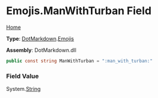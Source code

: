 # Emojis\.ManWithTurban Field

[Home](../../../README.md)

**Type**: [DotMarkdown](../../README.md)\.[Emojis](../README.md)

**Assembly**: DotMarkdown\.dll

```csharp
public const string ManWithTurban = ":man_with_turban:"
```

### Field Value

System\.[String](https://docs.microsoft.com/en-us/dotnet/api/system.string)